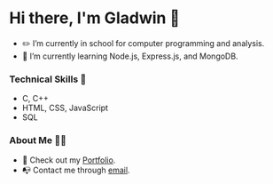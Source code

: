 # Hi there, I'm Gladwin 👋

- ✏️ I’m currently in school for computer programming and analysis.
- 🌱 I’m currently learning Node.js, Express.js, and MongoDB.

### Technical Skills 🔬
- C, C++
- HTML, CSS, JavaScript
- SQL

### About Me 👨‍💻

- 💼 Check out my <a href="https://gladwin.notion.site/Hi-I-m-Gladwin-2c91f87e482044478c1b62f380d8d6e4">Portfolio</a>.
- 📭 Contact me through [email](mailto:gchan46@myseneca.ca).

